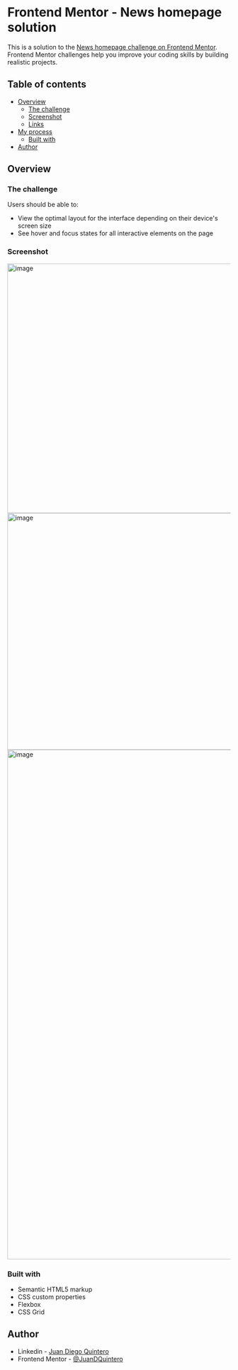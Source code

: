 # Frontend Mentor - News homepage solution

This is a solution to the [News homepage challenge on Frontend Mentor](https://www.frontendmentor.io/challenges/news-homepage-H6SWTa1MFl). Frontend Mentor challenges help you improve your coding skills by building realistic projects. 

## Table of contents

- [Overview](#overview)
  - [The challenge](#the-challenge)
  - [Screenshot](#screenshot)
  - [Links](#links)
- [My process](#my-process)
  - [Built with](#built-with)
- [Author](#author)

## Overview

### The challenge

Users should be able to:

- View the optimal layout for the interface depending on their device's screen size
- See hover and focus states for all interactive elements on the page

### Screenshot

<img width="563" alt="image" src="https://github.com/user-attachments/assets/2fac93bf-9db1-4925-9cec-2dc11e57b65c" />
<img width="534" alt="image" src="https://github.com/user-attachments/assets/91cdf05a-a872-4e16-9145-dcf6875cb88b" />
<img width="1150" alt="image" src="https://github.com/user-attachments/assets/377d091f-97cc-42a0-8331-a074441a7ac9" />

### Built with

- Semantic HTML5 markup
- CSS custom properties
- Flexbox
- CSS Grid

## Author

- Linkedin - [Juan Diego Quintero](https://www.linkedin.com/in/juan-diego-qu/)
- Frontend Mentor - [@JuanDQuintero](https://www.frontendmentor.io/profile/JuanDQuintero)
